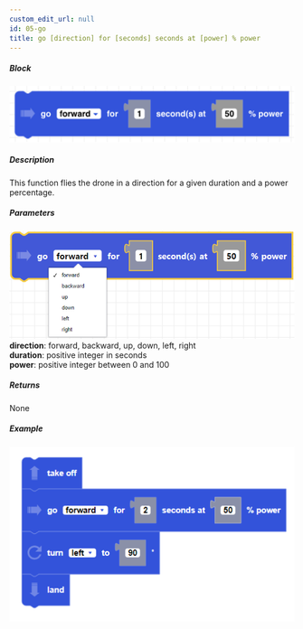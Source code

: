 ```yaml
---
custom_edit_url: null
id: 05-go
title: go [direction] for [seconds] seconds at [power] % power
---
```


##### Block

![go for seconds block image](go_for_seconds_at_power.PNG)

##### Description

This function flies the drone in a direction for a given duration and a power percentage.

##### Parameters
![go for seconds block image](go_at_power_params.PNG)
**direction**: forward, backward, up, down, left, right <br /> 
**duration**: positive integer in seconds<br/>
**power**: positive integer between 0 and 100 <br /> 

##### Returns

None 

##### Example

![go at power example](go_at_power_example.PNG)
